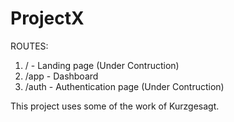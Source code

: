 # ProjectX
ROUTES:
1. / - Landing page (Under Contruction)
2. /app - Dashboard
3. /auth - Authentication page (Under Contruction)


This project uses some of the work of Kurzgesagt.
